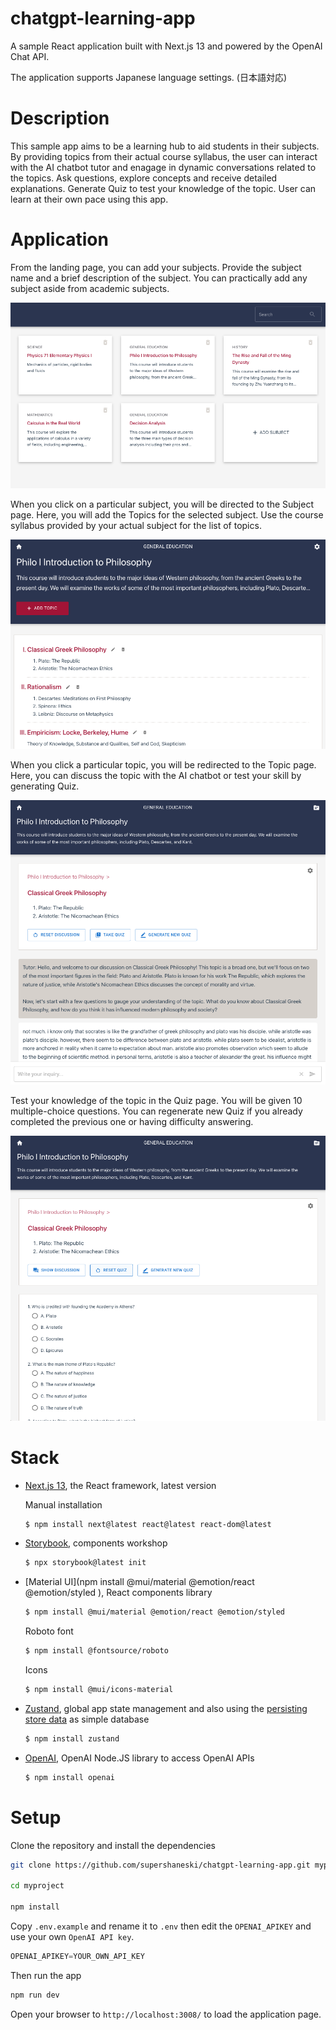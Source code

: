 chatgpt-learning-app
======

A sample React application built with Next.js 13 and powered by the OpenAI Chat API. 

The application supports Japanese language settings. (日本語対応)


# Description

This sample app aims to be a learning hub to aid students in their subjects.
By providing topics from their actual course syllabus, the user can interact with the AI chatbot tutor and enagage in dynamic conversations related to the topics. Ask questions, explore concepts and receive detailed explanations. 
Generate Quiz to test your knowledge of the topic. User can learn at their own pace using this app.


# Application

From the landing page, you can add your subjects. 
Provide the subject name and a brief description of the subject.
You can practically add any subject aside from academic subjects.

![Subject list](./docs/screenshot_home.png "Subject list")

When you click on a particular subject, you will be directed to the Subject page.
Here, you will add the Topics for the selected subject.
Use the course syllabus provided by your actual subject for the list of topics.

![Topic list](./docs/screenshot_topic.png "Topic list")

When you click a particular topic, you will be redirected to the Topic page. Here, you can discuss the topic with the AI chatbot or test your skill by generating Quiz.


![Discussion page](./docs/screenshot_discussion.png "Discussion page")

Test your knowledge of the topic in the Quiz page.
You will be given 10 multiple-choice questions.
You can regenerate new Quiz if you already completed the previous one or having difficulty answering.

![Quiz page](./docs/screenshot_quiz.png "Quiz page")

# Stack

* [Next.js 13](https://nextjs.org/docs/getting-started/installation), the React framework, latest version

  Manual installation

  ```sh
  $ npm install next@latest react@latest react-dom@latest
  ```

* [Storybook](https://storybook.js.org/recipes/next), components workshop 

  ```sh
  $ npx storybook@latest init
  ```

* [Material UI](npm install @mui/material @emotion/react @emotion/styled
), React components library

  ```sh
  $ npm install @mui/material @emotion/react @emotion/styled
  ```

  Roboto font

  ```sh
  $ npm install @fontsource/roboto
  ```

  Icons

  ```sh
  $ npm install @mui/icons-material
  ```

* [Zustand](https://github.com/pmndrs/zustand), global app state management and also using the [persisting store data](https://docs.pmnd.rs/zustand/integrations/persisting-store-data) as simple database

  ```sh
  $ npm install zustand
  ```

* [OpenAI](https://github.com/openai/openai-node#readme), OpenAI Node.JS library to access OpenAI APIs
  
  ```sh
  $ npm install openai
  ```

# Setup

Clone the repository and install the dependencies

```sh
git clone https://github.com/supershaneski/chatgpt-learning-app.git myproject

cd myproject

npm install
```

Copy `.env.example` and rename it to `.env` then edit the `OPENAI_APIKEY` and use your own `OpenAI API key`.

```javascript
OPENAI_APIKEY=YOUR_OWN_API_KEY
```

Then run the app

```sh
npm run dev
```

Open your browser to `http://localhost:3008/` to load the application page.

